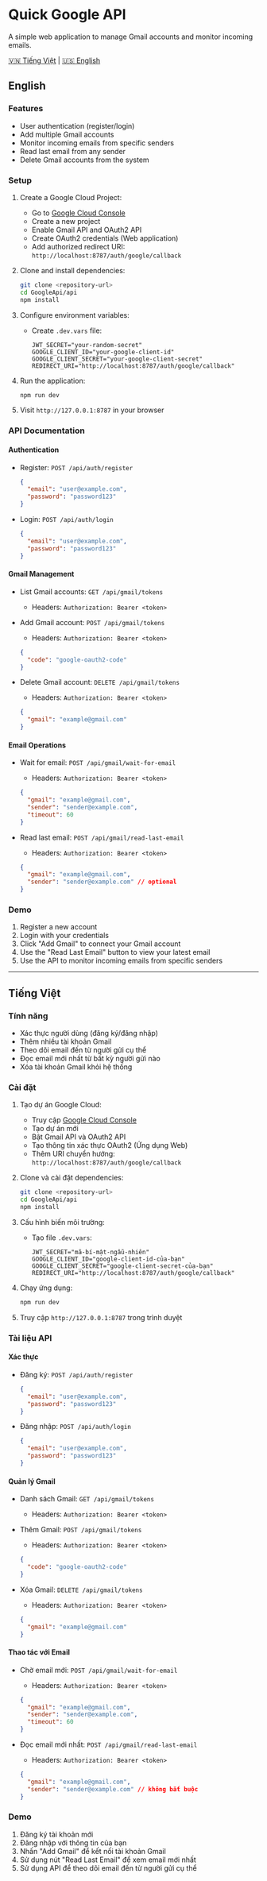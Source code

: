# Quick Google API

A simple web application to manage Gmail accounts and monitor incoming emails.

[🇻🇳 Tiếng Việt](#tiếng-việt) | [🇺🇸 English](#english)

## English

### Features

- User authentication (register/login)
- Add multiple Gmail accounts
- Monitor incoming emails from specific senders
- Read last email from any sender
- Delete Gmail accounts from the system

### Setup

1. Create a Google Cloud Project:
   - Go to [Google Cloud Console](https://console.cloud.google.com)
   - Create a new project
   - Enable Gmail API and OAuth2 API
   - Create OAuth2 credentials (Web application)
   - Add authorized redirect URI: `http://localhost:8787/auth/google/callback`

2. Clone and install dependencies:
   ```bash
   git clone <repository-url>
   cd GoogleApi/api
   npm install
   ```

3. Configure environment variables:
   - Create `.dev.vars` file:
     ```
     JWT_SECRET="your-random-secret"
     GOOGLE_CLIENT_ID="your-google-client-id"
     GOOGLE_CLIENT_SECRET="your-google-client-secret"
     REDIRECT_URI="http://localhost:8787/auth/google/callback"
     ```

4. Run the application:
   ```bash
   npm run dev
   ```

5. Visit `http://127.0.0.1:8787` in your browser

### API Documentation

#### Authentication

- Register: `POST /api/auth/register`
  ```json
  {
    "email": "user@example.com",
    "password": "password123"
  }
  ```

- Login: `POST /api/auth/login`
  ```json
  {
    "email": "user@example.com",
    "password": "password123"
  }
  ```

#### Gmail Management

- List Gmail accounts: `GET /api/gmail/tokens`
  - Headers: `Authorization: Bearer <token>`

- Add Gmail account: `POST /api/gmail/tokens`
  - Headers: `Authorization: Bearer <token>`
  ```json
  {
    "code": "google-oauth2-code"
  }
  ```

- Delete Gmail account: `DELETE /api/gmail/tokens`
  - Headers: `Authorization: Bearer <token>`
  ```json
  {
    "gmail": "example@gmail.com"
  }
  ```

#### Email Operations

- Wait for email: `POST /api/gmail/wait-for-email`
  - Headers: `Authorization: Bearer <token>`
  ```json
  {
    "gmail": "example@gmail.com",
    "sender": "sender@example.com",
    "timeout": 60
  }
  ```

- Read last email: `POST /api/gmail/read-last-email`
  - Headers: `Authorization: Bearer <token>`
  ```json
  {
    "gmail": "example@gmail.com",
    "sender": "sender@example.com" // optional
  }
  ```

### Demo

1. Register a new account
2. Login with your credentials
3. Click "Add Gmail" to connect your Gmail account
4. Use the "Read Last Email" button to view your latest email
5. Use the API to monitor incoming emails from specific senders

---

## Tiếng Việt

### Tính năng

- Xác thực người dùng (đăng ký/đăng nhập)
- Thêm nhiều tài khoản Gmail
- Theo dõi email đến từ người gửi cụ thể
- Đọc email mới nhất từ bất kỳ người gửi nào
- Xóa tài khoản Gmail khỏi hệ thống

### Cài đặt

1. Tạo dự án Google Cloud:
   - Truy cập [Google Cloud Console](https://console.cloud.google.com)
   - Tạo dự án mới
   - Bật Gmail API và OAuth2 API
   - Tạo thông tin xác thực OAuth2 (Ứng dụng Web)
   - Thêm URI chuyển hướng: `http://localhost:8787/auth/google/callback`

2. Clone và cài đặt dependencies:
   ```bash
   git clone <repository-url>
   cd GoogleApi/api
   npm install
   ```

3. Cấu hình biến môi trường:
   - Tạo file `.dev.vars`:
     ```
     JWT_SECRET="mã-bí-mật-ngẫu-nhiên"
     GOOGLE_CLIENT_ID="google-client-id-của-bạn"
     GOOGLE_CLIENT_SECRET="google-client-secret-của-bạn"
     REDIRECT_URI="http://localhost:8787/auth/google/callback"
     ```

4. Chạy ứng dụng:
   ```bash
   npm run dev
   ```

5. Truy cập `http://127.0.0.1:8787` trong trình duyệt

### Tài liệu API

#### Xác thực

- Đăng ký: `POST /api/auth/register`
  ```json
  {
    "email": "user@example.com",
    "password": "password123"
  }
  ```

- Đăng nhập: `POST /api/auth/login`
  ```json
  {
    "email": "user@example.com",
    "password": "password123"
  }
  ```

#### Quản lý Gmail

- Danh sách Gmail: `GET /api/gmail/tokens`
  - Headers: `Authorization: Bearer <token>`

- Thêm Gmail: `POST /api/gmail/tokens`
  - Headers: `Authorization: Bearer <token>`
  ```json
  {
    "code": "google-oauth2-code"
  }
  ```

- Xóa Gmail: `DELETE /api/gmail/tokens`
  - Headers: `Authorization: Bearer <token>`
  ```json
  {
    "gmail": "example@gmail.com"
  }
  ```

#### Thao tác với Email

- Chờ email mới: `POST /api/gmail/wait-for-email`
  - Headers: `Authorization: Bearer <token>`
  ```json
  {
    "gmail": "example@gmail.com",
    "sender": "sender@example.com",
    "timeout": 60
  }
  ```

- Đọc email mới nhất: `POST /api/gmail/read-last-email`
  - Headers: `Authorization: Bearer <token>`
  ```json
  {
    "gmail": "example@gmail.com",
    "sender": "sender@example.com" // không bắt buộc
  }
  ```

### Demo

1. Đăng ký tài khoản mới
2. Đăng nhập với thông tin của bạn
3. Nhấn "Add Gmail" để kết nối tài khoản Gmail
4. Sử dụng nút "Read Last Email" để xem email mới nhất
5. Sử dụng API để theo dõi email đến từ người gửi cụ thể
